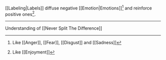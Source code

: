 [[Labeling|Labels]] diffuse negative [[Emotion|Emotions]][^1] and reinforce positive ones[^2].

---

Understanding of [[Never Split The Difference]]

[^1]: Like [[Anger]], [[Fear]], [[Disgust]] and [[Sadness]]
[^2]: Like [[Enjoyment]]